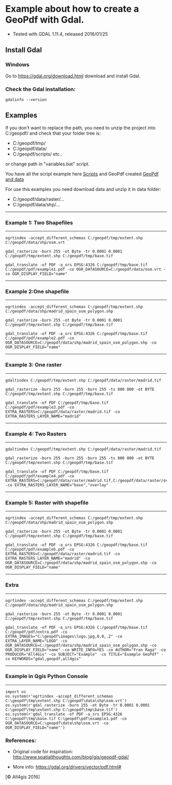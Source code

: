# Example about how to create a GeoPdf with Gdal.

* Tested with GDAL 1.11.4, released 2016/01/25

## Install Gdal

### Windows

Go to https://gdal.org/download.html download and install Gdal. 

### Check the Gdal installation:
``` 
gdalinfo --version
``` 

## Examples

If you don't want to replace the path, you need to unzip the project into C:/geopdf/ 
and check that your folder tree is:
* C:/geopdf/tmp/
* C:/geopdf/data/
* C:/geopdf/scripts/
etc..

or change path in "variables.bat" script.


You have all the script example here [Scripts](https://github.com/All4Gis/GeoPdfGdal/tree/master/scripts) and GeoPdf created [GeoPdf and data](https://drive.google.com/file/d/1PJ4t9eKwdVN6EPjyGxu85zfTMWfiVn_W/view?usp=sharing)

For use this examples you need download data and unzip it in data folder:
* C:/geopdf/data/raster/...
* C:/geopdf/data/shp/...

******************************************
### Example 1: Two Shapefiles 
******************************************

```  
ogrtindex -accept_different_schemas C:/geopdf/tmp/extent.shp C:/geopdf/data/shp/osm.vrt

gdal_rasterize -burn 255 -ot Byte -tr 0.0001 0.0001 C:/geopdf/tmp/extent.shp C:/geopdf/tmp/base.tif

gdal_translate -of PDF -a_srs EPSG:4326 C:/geopdf/tmp/base.tif C:/geopdf/pdf/example1.pdf -co OGR_DATASOURCE=C:/geopdf/data/osm.vrt -co OGR_DISPLAY_FIELD="name"
```

********************************************************
### Example 2:One shapefile  
********************************************************
```
ogrtindex -accept_different_schemas C:/geopdf/tmp/extent.shp C:/geopdf/data/shp/madrid_spain_osm_polygon.shp

gdal_rasterize -burn 255 -ot Byte -tr 0.0001 0.0001 C:/geopdf/tmp/extent.shp C:/geopdf/tmp/base.tif

gdal_translate -of PDF -a_srs EPSG:4326 C:/geopdf/tmp/base.tif C:/geopdf/pdf/example2.pdf -co OGR_DATASOURCE=C:/geopdf/data/shp/madrid_spain_osm_polygon.shp -co OGR_DISPLAY_FIELD="name"
```

******************************************
### Example 3: One raster  
******************************************

``` 
gdaltindex C:/geopdf/tmp/extent.shp C:/geopdf/data/raster/madrid.tif
 
gdal_rasterize -burn 255 -burn 255 -burn 255 -ts 800 800 -ot BYTE C:/geopdf/tmp/extent.shp C:/geopdf/tmp/base.tif

gdal_translate -of PDF C:/geopdf/tmp/base.tif C:/geopdf/pdf/example3.pdf -co EXTRA_RASTERS=C:/geopdf/data/raster/madrid.tif -co EXTRA_RASTERS_LAYER_NAME="madrid"
``` 

******************************************
### Example 4: Two Rasters  
******************************************
 
```
gdaltindex C:/geopdf/tmp/extent.shp C:/geopdf/data/raster/madrid.tif
 
gdal_rasterize -burn 255 -burn 255 -burn 255 -ts 800 800 -ot BYTE C:/geopdf/tmp/extent.shp C:/geopdf/tmp/base.tif

gdal_translate -of PDF C:/geopdf/tmp/base.tif C:/geopdf/pdf/example4.pdf -co EXTRA_RASTERS=C:/geopdf/data/raster/madrid.tif,C:/geopdf/data/raster/overlay.tif -co EXTRA_RASTERS_LAYER_NAME="base","overlay"
```

********************************************************
### Example 5: Raster with shapefile  
********************************************************

```
ogrtindex -accept_different_schemas C:/geopdf/tmp/extent.shp C:/geopdf/data/shp/madrid_spain_osm_polygon.shp

gdal_rasterize -burn 255 -ot Byte -tr 0.0001 0.0001 C:/geopdf/tmp/extent.shp C:/geopdf/tmp/base.tif

gdal_translate -of PDF -a_srs EPSG:4326 C:/geopdf/tmp/base.tif C:/geopdf/pdf/example5.pdf -co EXTRA_RASTERS=C:/geopdf/data/raster/madrid.tif -co EXTRA_RASTERS_LAYER_NAME="madrid" -co OGR_DATASOURCE=C:/geopdf/data/shp/madrid_spain_osm_polygon.shp -co OGR_DISPLAY_FIELD="name" 
```
 
********************************************************
### Extra  
********************************************************

```
ogrtindex -accept_different_schemas C:/geopdf/tmp/extent.shp C:/geopdf/data/shp/madrid_spain_osm_polygon.shp

gdal_rasterize -burn 255 -ot Byte -tr 0.0001 0.0001 C:/geopdf/tmp/extent.shp C:/geopdf/tmp/base.tif

gdal_translate -of PDF -a_srs EPSG:4326 C:/geopdf/tmp/base.tif C:/geopdf/pdf/extra.pdf -co EXTRA_IMAGES="C:\geopdf\images\logo.jpg,0,0,.2" -co EXTRA_LAYER_NAME="LOGO" -co OGR_DATASOURCE=C:/geopdf/data/shp/madrid_spain_osm_polygon.shp -co OGR_DISPLAY_FIELD="name" -co WRITE_INFO=YES -co AUTHOR="Fran Raga" -co PRODUCER="All4Gis" -co SUBJECT="Example" -co TITLE="Example GeoPdf" -co KEYWORDS="gdal,geopdf,all4gis"

```

********************************************************
### Example in Qgis Python Console  
********************************************************

```
import os
os.system(r'ogrtindex -accept_different_schemas C:\geopdf\tmp\extent.shp C:\geopdf\data\shp\osm.vrt')
os.system(r'gdal_rasterize -burn 255 -ot Byte -tr 0.0001 0.0001 C:\geopdf\tmp\extent.shp C:\geopdf\tmp\base.tif')
os.system(r'gdal_translate -of PDF -a_srs EPSG:4326 C:\geopdf\tmp\base.tif C:\geopdf\pdf\example1.pdf -co OGR_DATASOURCE=C:\geopdf\data\shp\osm.vrt -co OGR_DISPLAY_FIELD="name"')
```

### References:

* Original code for inspiration:
http://www.spatialthoughts.com/blog/gis/geopdf-gdal/

* More info:
https://gdal.org/drivers/vector/pdf.html#


[© All4gis 2016]


